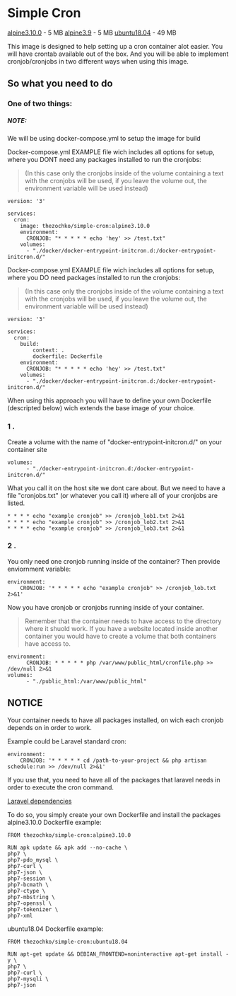 # Simple Cron 

[alpine3.10.0](https://github.com/thezochko/simple-cron/tree/master) - 5 MB
[alpine3.9](https://github.com/thezochko/simple-cron/tree/master) - 5 MB
[ubuntu18.04](https://github.com/thezochko/simple-cron/tree/master) - 49 MB

This image is designed to help setting up a cron container alot easier.
You will have crontab available out of the box.
And you will be able to implement cronjob/cronjobs in two different ways when using this image.

## So what you need to do

### One of two things:

##### NOTE:
We will be using docker-compose.yml to setup the image for build

Docker-compose.yml EXAMPLE file wich includes all options for setup, where you DONT need any packages installed to run the cronjobs:

> (In this case only the cronjobs inside of the volume containing a text with the cronjobs will be used, if you leave the volume out, the environment variable will be used instead)

```
version: '3'

services:
  cron:
    image: thezochko/simple-cron:alpine3.10.0
    environment:
      CRONJOB: "* * * * * echo 'hey' >> /test.txt"
    volumes:
      - "./docker/docker-entrypoint-initcron.d:/docker-entrypoint-initcron.d/"
```

Docker-compose.yml EXAMPLE file wich includes all options for setup, where you DO need packages installed to run the cronjobs:

> (In this case only the cronjobs inside of the volume containing a text with the cronjobs will be used, if you leave the volume out, the environment variable will be used instead)

```
version: '3'

services:
  cron:
    build:
        context: .
        dockerfile: Dockerfile
    environment:
      CRONJOB: "* * * * * echo 'hey' >> /test.txt"
    volumes:
      - "./docker/docker-entrypoint-initcron.d:/docker-entrypoint-initcron.d/"
```
When using this approach you will have to define your own Dockerfile (descripted below) wich extends the base image of your choice.

### 1 .
Create a volume with the name of "docker-entrypoint-initcron.d/" on your container site

```
volumes:
      - "./docker-entrypoint-initcron.d:/docker-entrypoint-initcron.d/"
```

What you call it on the host site we dont care about.
But we need to have a file "cronjobs.txt" (or whatever you call it) where all of your cronjobs are listed.

```
* * * * echo "example cronjob" >> /cronjob_lob1.txt 2>&1
* * * * echo "example cronjob" >> /cronjob_lob2.txt 2>&1
* * * * echo "example cronjob" >> /cronjob_lob3.txt 2>&1
```

### 2 .
You only need one cronjob running inside of the container?
Then provide enviornment variable: 

```
environment:
    CRONJOB: '* * * * * echo "example cronjob" >> /cronjob_lob.txt 2>&1'
```

Now you have cronjob or cronjobs running inside of your container. 

> Remember that the container needs to have access to the directory where it shuold work. 
> If you have a website located inside another container you would have to create a volume that both containers have access to.

```
environment:
      CRONJOB: * * * * * php /var/www/public_html/cronfile.php >> /dev/null 2>&1
volumes:
      - "./public_html:/var/www/public_html"
```

## NOTICE
Your container needs to have all packages installed, on wich each cronjob depends on in order to work.

Example could be Laravel standard cron:

```
environment:
    CRONJOB: '* * * * * cd /path-to-your-project && php artisan schedule:run >> /dev/null 2>&1'
```

If you use that, you need to have all of the packages that laravel needs in order to execute the cron command.

[Laravel dependencies](https://laravel.com/docs/5.8/installation)

To do so, you simply create your own Dockerfile and install the packages
alpine3.10.0 Dockerfile example:

```
FROM thezochko/simple-cron:alpine3.10.0

RUN apk update && apk add --no-cache \
php7 \
php7-pdo_mysql \
php7-curl \
php7-json \
php7-session \
php7-bcmath \
php7-ctype \
php7-mbstring \
php7-openssl \
php7-tokenizer \
php7-xml

```

ubuntu18.04 Dockerfile example:

```
FROM thezochko/simple-cron:ubuntu18.04

RUN apt-get update && DEBIAN_FRONTEND=noninteractive apt-get install -y \
php7 \
php7-curl \
php7-mysqli \
php7-json

```

